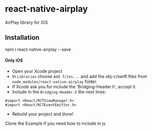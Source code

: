 # react-native-airplay

AirPlay library for iOS

## Installation
npm i react-native-airplay --save

#### Only iOS

  - Open your Xcode project
  - In `Libraries` choose `Add files...` and add the obj-c/swift files from `node_modules/react-native-airplay` folder.
  - If Xcode ask you for include the 'Bridging-Header.h', accept it.
  - Include in the `Bridging-Header.h` the next lines:

  ```
#import <React/RCTViewManager.h>
#import <React/RCTEventEmitter.h>
  ```
  
  - Rebuild your project and done!
  
  Clone the Example if you need how to include in js.